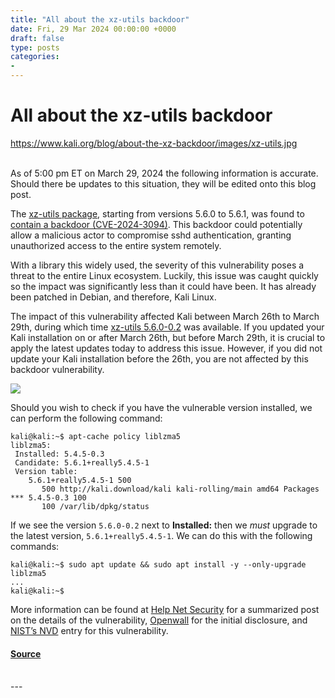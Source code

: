 ```yaml
---
title: "All about the xz-utils backdoor"
date: Fri, 29 Mar 2024 00:00:00 +0000
draft: false
type: posts
categories: 
- 
---
```

# All about the xz-utils backdoor
https://www.kali.org/blog/about-the-xz-backdoor/images/xz-utils.jpg
<br/>

<br/>
As of 5:00 pm ET on March 29, 2024 the following information is accurate. Should there be updates to this situation, they will be edited onto this blog post.

The [xz-utils package](https://pkg.kali.org/pkg/xz-utils), starting from versions 5.6.0 to 5.6.1, was found to [contain a backdoor (CVE-2024-3094)](https://nvd.nist.gov/vuln/detail/CVE-2024-3094). This backdoor could potentially allow a malicious actor to compromise sshd authentication, granting unauthorized access to the entire system remotely.

With a library this widely used, the severity of this vulnerability poses a threat to the entire Linux ecosystem. Luckily, this issue was caught quickly so the impact was significantly less than it could have been. It has already been patched in Debian, and therefore, Kali Linux.

The impact of this vulnerability affected Kali between March 26th to March 29th, during which time [xz-utils 5.6.0-0.2](https://pkg.kali.org/news/578094/xz-utils-560-02-imported-into-kali-rolling/) was available. If you updated your Kali installation on or after March 26th, but before March 29th, it is crucial to apply the latest updates today to address this issue. However, if you did not update your Kali installation before the 26th, you are not affected by this backdoor vulnerability.

[![](https://www.kali.org/blog/about-the-xz-backdoor/images/pkg-kali-xz-utils.png)](https://www.kali.org/blog/about-the-xz-backdoor/images/pkg-kali-xz-utils.png)

Should you wish to check if you have the vulnerable version installed, we can perform the following command:

```
kali@kali:~$ apt-cache policy liblzma5
liblzma5:
 Installed: 5.4.5-0.3
 Candidate: 5.6.1+really5.4.5-1
 Version table:
    5.6.1+really5.4.5-1 500
       500 http://kali.download/kali kali-rolling/main amd64 Packages
*** 5.4.5-0.3 100
       100 /var/lib/dpkg/status
```

If we see the version `5.6.0-0.2` next to **Installed:** then we _must_ upgrade to the latest version, `5.6.1+really5.4.5-1`. We can do this with the following commands:

```
kali@kali:~$ sudo apt update && sudo apt install -y --only-upgrade liblzma5
...
kali@kali:~$
```

More information can be found at [Help Net Security](https://www.helpnetsecurity.com/2024/03/29/cve-2024-3094-linux-backdoor/) for a summarized post on the details of the vulnerability, [Openwall](https://www.openwall.com/lists/oss-security/2024/03/29/4) for the initial disclosure, and [NIST’s NVD](https://nvd.nist.gov/vuln/detail/CVE-2024-3094) entry for this vulnerability.

#### [Source](https://www.kali.org/blog/about-the-xz-backdoor/)

<br/>
---
